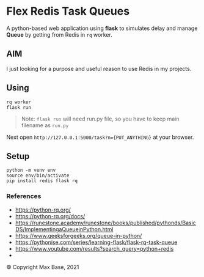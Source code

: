 # Flex Redis Task Queues

A python-based web application using **flask** to simulates delay and manage **Queue** by getting from Redis in `rq` worker.

## AIM

I just looking for a purpose and useful reason to use Redis in my projects.

## Using

```
rq worker
flask run
```

> Note: `flask run` will need run.py file, so you have to keep main filename as `run.py`

Next open `http://127.0.0.1:5000/task?n={PUT_ANYTHING}` at your browser.

## Setup

```
python -m venv env
source env/bin/activate
pip install redis flask rq
```

### References

- https://python-rq.org/
- https://python-rq.org/docs/
- https://runestone.academy/runestone/books/published/pythonds/BasicDS/ImplementingaQueueinPython.html
- https://www.geeksforgeeks.org/queue-in-python/
- https://pythonise.com/series/learning-flask/flask-rq-task-queue
- https://www.youtube.com/results?search_query=python+redis
- 
© Copyright Max Base, 2021
